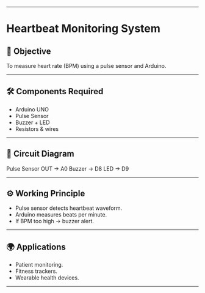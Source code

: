 
---

# Heartbeat Monitoring System

## 🎯 Objective  
To measure heart rate (BPM) using a pulse sensor and Arduino.

---

## 🛠 Components Required  
- Arduino UNO  
- Pulse Sensor  
- Buzzer + LED  
- Resistors & wires  

---

## 🔌 Circuit Diagram  

Pulse Sensor OUT → A0
Buzzer → D8
LED → D9

---

## ⚙️ Working Principle  
- Pulse sensor detects heartbeat waveform.  
- Arduino measures beats per minute.  
- If BPM too high → buzzer alert.  

---

## 🌍 Applications  
- Patient monitoring.  
- Fitness trackers.  
- Wearable health devices.  

---
